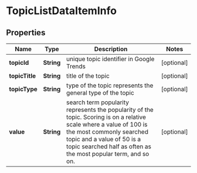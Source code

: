 

# TopicListDataItemInfo


## Properties

| Name | Type | Description | Notes |
|------------ | ------------- | ------------- | -------------|
|**topicId** | **String** | unique topic identifier in Google Trends |  [optional] |
|**topicTitle** | **String** | title of the topic |  [optional] |
|**topicType** | **String** | type of the topic represents the general type of the topic |  [optional] |
|**value** | **String** | search term popularity represents the popularity of the topic. Scoring is on a relative scale where a value of 100 is the most commonly searched topic and a value of 50 is a topic searched half as often as the most popular term, and so on. |  [optional] |



